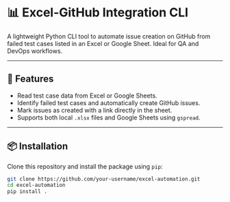 # 📊 Excel-GitHub Integration CLI

A lightweight Python CLI tool to automate issue creation on GitHub from failed test cases listed in an Excel or Google Sheet. Ideal for QA and DevOps workflows.

---

## 🚀 Features

- Read test case data from Excel or Google Sheets.
- Identify failed test cases and automatically create GitHub issues.
- Mark issues as created with a link directly in the sheet.
- Supports both local `.xlsx` files and Google Sheets using `gspread`.

---

## 📦 Installation

Clone this repository and install the package using `pip`:

```bash
git clone https://github.com/your-username/excel-automation.git
cd excel-automation
pip install .
```
